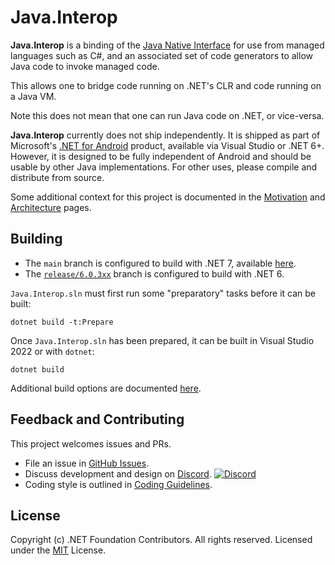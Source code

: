 # Java.Interop

**Java.Interop** is a binding of the [Java Native Interface][jni] for use from
managed languages such as C#, and an associated set of code generators to
allow Java code to invoke managed code.

This allows one to bridge code running on .NET's CLR and code running on a Java VM.

Note this does not mean that one can run Java code on .NET, or vice-versa.

**Java.Interop** currently does not ship independently.  It is shipped as part of Microsoft's
[.NET for Android][android] product, available via Visual Studio or .NET 6+.  However, it is designed
to be fully independent of Android and should be usable by other Java implementations.
For other uses, please compile and distribute from source.

Some additional context for this project is documented in the [Motivation][motivation]
and [Architecture][architecture] pages.

[jni]: http://docs.oracle.com/javase/8/docs/technotes/guides/jni/spec/jniTOC.html
[motivation]: /Documentation/Motivation.md
[architecture]: /Documentation/Architecture.md
[android]: https://github.com/xamarin/xamarin-android

## Building

- The `main` branch is configured to build with .NET 7, available [here][net-7].
- The [`release/6.0.3xx`][net-6] branch is configured to build with .NET 6.

`Java.Interop.sln` must first run some "preparatory" tasks before it can be built:

```
dotnet build -t:Prepare
```

Once `Java.Interop.sln` has been prepared, it can be built in Visual Studio 2022 or with `dotnet`:

```
dotnet build
```

[net-7]: https://dotnet.microsoft.com/en-us/download/dotnet/7.0
[net-6]: https://github.com/dotnet/java-interop/tree/release/6.0.3xx

Additional build options are documented [here][build-configuration].

[build-configuration]: /Documentation/BuildConfiguration.md

## Feedback and Contributing

This project welcomes issues and PRs.

  - File an issue in [GitHub Issues](https://github.com/xamarin/xamarin-android/issues/new/choose).
  - Discuss development and design on [Discord](https://aka.ms/dotnet-discord). [![Discord](https://img.shields.io/badge/chat-on%20discord-brightgreen)](https://aka.ms/dotnet-discord)
  - Coding style is outlined in [Coding Guidelines](http://www.mono-project.com/community/contributing/coding-guidelines/).

## License

Copyright (c) .NET Foundation Contributors. All rights reserved.
Licensed under the [MIT](LICENSE) License.
